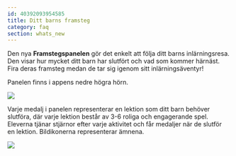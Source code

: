 ```yaml
---
id: 40392093954585
title: Ditt barns framsteg
category: faq
section: whats_new
---
```

Den nya **Framstegspanelen** gör det enkelt att följa ditt barns inlärningsresa. Den visar hur mycket ditt barn har slutfört och vad som kommer härnäst. Fira deras framsteg medan de tar sig igenom sitt inlärningsäventyr!

Panelen finns i appens nedre högra hörn.

![](https://help.studycat.com/hc/article_attachments/40392758902553)

Varje medalj i panelen representerar en lektion som ditt barn behöver slutföra, där varje lektion består av 3-6 roliga och engagerande spel. Eleverna tjänar stjärnor efter varje aktivitet och får medaljer när de slutför en lektion. Bildikonerna representerar ämnena.

![](https://help.studycat.com/hc/article_attachments/40392758904601)